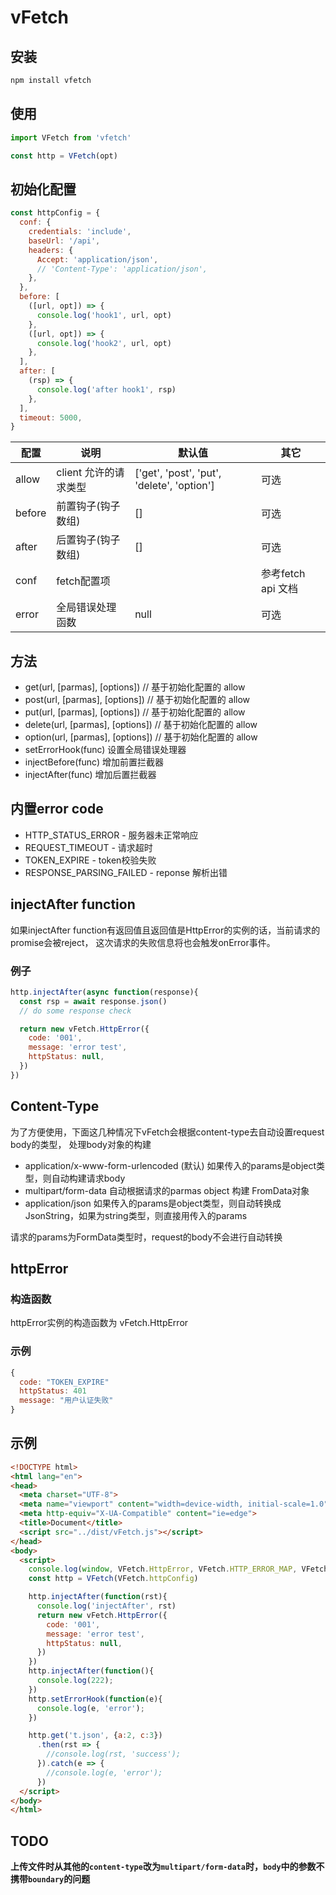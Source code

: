 # vFetch

## 安装

```bash
npm install vfetch
```

## 使用

```javascript
import VFetch from 'vfetch'

const http = VFetch(opt)
```

## 初始化配置
```javascript
const httpConfig = {
  conf: {
    credentials: 'include',
    baseUrl: '/api',
    headers: {
      Accept: 'application/json',
      // 'Content-Type': 'application/json',
    },
  },
  before: [
    ([url, opt]) => {
      console.log('hook1', url, opt)
    },
    ([url, opt]) => {
      console.log('hook2', url, opt)
    },
  ],
  after: [
    (rsp) => {
      console.log('after hook1', rsp)
    },
  ],
  timeout: 5000,
}
```

| 配置 | 说明 | 默认值 | 其它 |
| - | - | - | - |
| allow | client 允许的请求类型 | ['get', 'post', 'put', 'delete', 'option'] | 可选 |
| before | 前置钩子(钩子数组) | []| 可选 | 
| after | 后置钩子(钩子数组) | [] | 可选 | 
| conf | fetch配置项 | | 参考fetch api 文档 |
| error | 全局错误处理函数 | null | 可选 |

## 方法

+ get(url, [parmas], [options]) // 基于初始化配置的 allow
+ post(url, [parmas], [options])  // 基于初始化配置的 allow
+ put(url, [parmas], [options]) // 基于初始化配置的 allow
+ delete(url, [parmas], [options]) // 基于初始化配置的 allow
+ option(url, [parmas], [options]) // 基于初始化配置的 allow
+ setErrorHook(func) 设置全局错误处理器
+ injectBefore(func) 增加前置拦截器
+ injectAfter(func) 增加后置拦截器

## 内置error code

+ HTTP_STATUS_ERROR - 服务器未正常响应
+ REQUEST_TIMEOUT - 请求超时
+ TOKEN_EXPIRE - token校验失败
+ RESPONSE_PARSING_FAILED - reponse 解析出错

## injectAfter function

如果injectAfter function有返回值且返回值是HttpError的实例的话，当前请求的promise会被reject，
这次请求的失败信息将也会触发onError事件。

### 例子

```javascript
http.injectAfter(async function(response){
  const rsp = await response.json()
  // do some response check

  return new vFetch.HttpError({
    code: '001',
    message: 'error test',
    httpStatus: null,
  })
})
```

## Content-Type

为了方便使用，下面这几种情况下vFetch会根据content-type去自动设置request body的类型，
处理body对象的构建

+ application/x-www-form-urlencoded (默认) 如果传入的params是object类型，则自动构建请求body
+ multipart/form-data 自动根据请求的parmas object 构建 FromData对象
+ application/json 如果传入的params是object类型，则自动转换成JsonString，如果为string类型，则直接用传入的params

请求的params为FormData类型时，request的body不会进行自动转换

## httpError 

### 构造函数

httpError实例的构造函数为 vFetch.HttpError

### 示例

```javascript
{
  code: "TOKEN_EXPIRE"
  httpStatus: 401
  message: "用户认证失败"
}
```

## 示例

```html
<!DOCTYPE html>
<html lang="en">
<head>
  <meta charset="UTF-8">
  <meta name="viewport" content="width=device-width, initial-scale=1.0">
  <meta http-equiv="X-UA-Compatible" content="ie=edge">
  <title>Document</title>
  <script src="../dist/vFetch.js"></script>
</head>
<body>
  <script>
    console.log(window, VFetch.HttpError, VFetch.HTTP_ERROR_MAP, VFetch.httpConfig)
    const http = VFetch(VFetch.httpConfig)

    http.injectAfter(function(rst){
      console.log('injectAfter', rst)
      return new vFetch.HttpError({
        code: '001',
        message: 'error test',
        httpStatus: null,
      })
    })
    http.injectAfter(function(){
      console.log(222);
    })
    http.setErrorHook(function(e){
      console.log(e, 'error');
    })

    http.get('t.json', {a:2, c:3})
      .then(rst => {
        //console.log(rst, 'success');
      }).catch(e => {
        //console.log(e, 'error');
      })
  </script> 
</body>
</html>
```

## TODO
**上传文件时从其他的```content-type```改为```multipart/form-data```时，```body```中的参数不携带```boundary```的问题**
